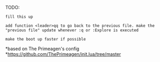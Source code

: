 TODO:

    fill this up
    
    add function <leader>qq to go back to the previous file. make the "previous file" update whenever :q or :Explore is executed
    
    make the boot up faster if possible

*based on The Primeagen's config
*https://github.com/ThePrimeagen/init.lua/tree/master

